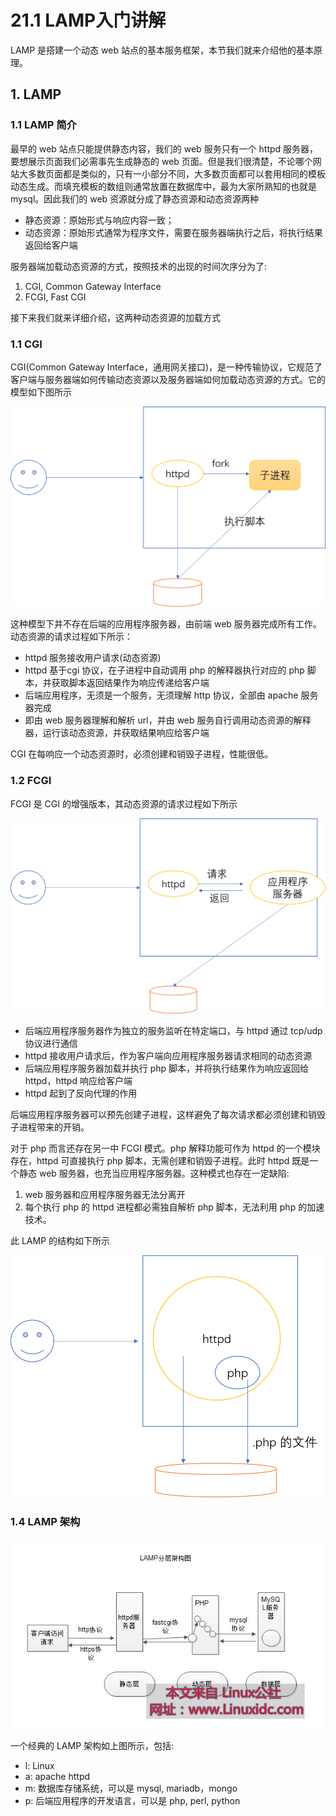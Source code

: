 # 21.1 LAMP入门讲解
LAMP 是搭建一个动态 web 站点的基本服务框架，本节我们就来介绍他的基本原理。

## 1. LAMP
### 1.1 LAMP 简介
最早的 web 站点只能提供静态内容，我们的 web 服务只有一个 httpd 服务器，要想展示页面我们必需事先生成静态的 web 页面。但是我们很清楚，不论哪个网站大多数页面都是类似的，只有一小部分不同，大多数页面都可以套用相同的模板动态生成。而填充模板的数组则通常放置在数据库中，最为大家所熟知的也就是 mysql。因此我们的 web 资源就分成了静态资源和动态资源两种
- 静态资源：原始形式与响应内容一致；
- 动态资源：原始形式通常为程序文件，需要在服务器端执行之后，将执行结果返回给客户端

服务器端加载动态资源的方式，按照技术的出现的时间次序分为了:
1. CGI, Common Gateway Interface
2. FCGI, Fast CGI

接下来我们就来详细介绍，这两种动态资源的加载方式

### 1.1 CGI
CGI(Common Gateway Interface，通用网关接口)，是一种传输协议，它规范了客户端与服务器端如何传输动态资源以及服务器端如何加载动态资源的方式。它的模型如下图所示

![cgi](../images/21/cgi.png)

这种模型下并不存在后端的应用程序服务器，由前端 web 服务器完成所有工作。动态资源的请求过程如下所示：
- httpd 服务接收用户请求(动态资源)
- httpd 基于cgi 协议，在子进程中自动调用 php 的解释器执行对应的 php 脚本，并获取脚本返回结果作为响应传递给客户端
- 后端应用程序，无须是一个服务，无须理解 http 协议，全部由 apache 服务器完成
- 即由 web 服务器理解和解析 url，并由 web 服务自行调用动态资源的解释器，运行该动态资源，并获取结果响应给客户端

CGI 在每响应一个动态资源时，必须创建和销毁子进程，性能很低。

### 1.2 FCGI
FCGI 是 CGI 的增强版本，其动态资源的请求过程如下所示

![fcgi](../images/21/fcgi.png)

- 后端应用程序服务器作为独立的服务监听在特定端口，与 httpd 通过 tcp/udp 协议进行通信
- httpd 接收用户请求后，作为客户端向应用程序服务器请求相同的动态资源
- 后端应用程序服务器加载并执行 php 脚本，并将执行结果作为响应返回给 httpd，httpd 响应给客户端
- httpd 起到了反向代理的作用

后端应用程序服务器可以预先创建子进程，这样避免了每次请求都必须创建和销毁子进程带来的开销。

对于 php 而言还存在另一中 FCGI 模式。php 解释功能可作为 httpd 的一个模块存在，httpd 可直接执行 php 脚本，无需创建和销毁子进程。此时 httpd 既是一个静态 web 服务器，也充当应用程序服务器。这种模式也存在一定缺陷:
1. web 服务器和应用程序服务器无法分离开
2. 每个执行 php 的 httpd 进程都必需独自解析 php 脚本，无法利用 php 的加速技术。

此 LAMP 的结构如下所示

![modules_fcgi](../images/21/modules.png)

### 1.4 LAMP 架构
![web_serve](../images/20/web_server.jpg)

一个经典的 LAMP 架构如上图所示，包括:
- l: Linux
- a: apache httpd
- m: 数据库存储系统，可以是 mysql, mariadb，mongo
- p: 后端应用程序的开发语言，可以是 php, perl, python
